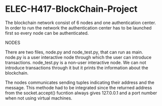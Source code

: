 # ELEC-H417-BlockChain-Project

The blockchain network consist of 6 nodes and one authentication center. In order to run the network
the authentication center has to be launched first so every node can be authenticated.


NODES

There are two files, node.py and node_test.py, that can run as main.
node.py is a user interactive node through which the user can introduce
transactions.
node_test.py is a non-user interactive node. We can not introduce transactions 
through it but it prints the information about the blockchain.

The nodes communicates sending tuples indicating their address and the message.
This methode had to be integrated since the returned address from the socket.accept()
 fucntion always gives 127.0.0.1 and a port number when not using virtual machines. 
